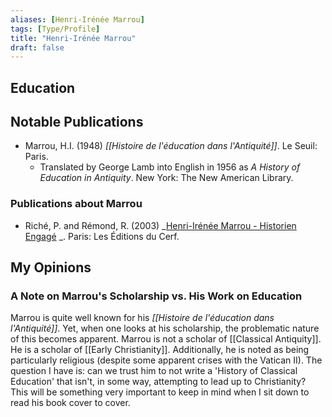 ```yaml
---
aliases: [Henri-Irénée Marrou]
tags: [Type/Profile]
title: "Henri-Irénée Marrou" 
draft: false
---
```


## Education


## Notable Publications
- Marrou, H.I. (1948) *[[Histoire de l'éducation dans l'Antiquité]]*. Le Seuil: Paris.
	- Translated by George Lamb into English in 1956 as *A History of Education in Antiquity*. New York: The New American Library.

### Publications about Marrou
- Riché, P. and Rémond, R. (2003) _[Henri-Irénée Marrou - Historien Engagé](Henri-Irénée-Marrou-Historien-Engagé.md) _. Paris: Les Éditions du Cerf.

## My Opinions

### A Note on Marrou's Scholarship vs. His Work on Education
Marrou is quite well known for his *[[Histoire de l'éducation dans l'Antiquité]]*. Yet, when one looks at his scholarship, the problematic nature of this becomes apparent. Marrou is not a scholar of [[Classical Antiquity]]. He is a scholar of [[Early Christianity]]. Additionally, he is noted as being particularly religious (despite some apparent crises with the Vatican II). The question I have is: can we trust him to not write a 'History of Classical Education' that isn't, in some way, attempting to lead up to Christianity? This will be something very important to keep in mind when I sit down to read his book cover to cover.